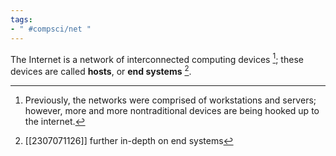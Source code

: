 ```yaml
---
tags:
- " #compsci/net "
---
```

The Internet is a network of interconnected computing devices [^1]; these devices are called **hosts**, or **end systems** [^2]. <!--SR:!2023-10-09,29,250!2024-04-02,210,288-->

[^1]: Previously, the networks were comprised of workstations and servers; however, more and more nontraditional devices are being hooked up to the internet.
[^2]: [[2307071126]] further in-depth on end systems